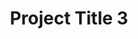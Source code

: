 ---
title: "Project Title 3"
thumbnail: "https://images.unsplash.com/photo-1594125674956-61a9b49c8ecc?ixlib=rb-4.0.3&ixid=M3wxMjA3fDB8MHxwaG90by1wYWdlfHx8fGVufDB8fHx8fA%3D%3D&auto=format&fit=crop&w=687&q=80"
full_image: "https://images.unsplash.com/photo-1594125674956-61a9b49c8ecc?ixlib=rb-4.0.3&ixid=M3wxMjA3fDB8MHxwaG90by1wYWdlfHx8fGVufDB8fHx8fA%3D%3D&auto=format&fit=crop&w=687&q=80"
video: ""
description: "Description of project 3"
order: 3
---